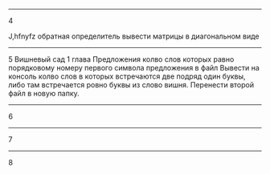 ________________________________________________________________________________
4

J,hfnyfz обратная
определитель
вывести матрицы в диагональном виде

________________________________________________________________________________
5
Вишневый сад
1 глава
Предложения колво слов которых равно порядковому номеру первого символа предложения в файл
Вывести на консоль колво слов в которых встречаются две подряд один буквы, либо там встречается ровно буквы из слово вишня.
Перенести второй файл в новую папку.


________________________________________________________________________________
6






________________________________________________________________________________
7





________________________________________________________________________________
8

